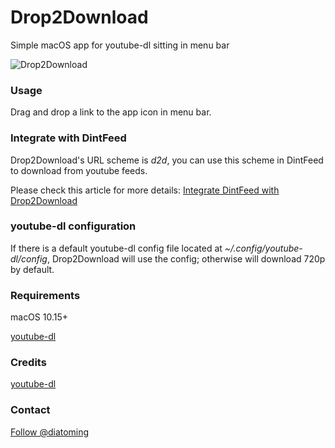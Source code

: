 # Drop2Download
Simple macOS app for youtube-dl sitting in menu bar

![Drop2Download](https://github.com/diatoming/Drop2Download/blob/master/drop2download.gif)

### Usage
Drag and drop a link to the app icon in menu bar.

### Integrate with DintFeed
Drop2Download's URL scheme is *d2d*, you can use this scheme in DintFeed to download
from youtube feeds.

Please check this article for more details:
[Integrate DintFeed with Drop2Download](https://dintapps.com/articles/download-youtube-videos-with-drop2download/)

### youtube-dl configuration
If there is a default youtube-dl config file located at *~/.config/youtube-dl/config*, Drop2Download will use the config; otherwise
will download 720p by default.

### Requirements
macOS 10.15+

[youtube-dl](https://github.com/ytdl-org/youtube-dl)

### Credits
[youtube-dl](https://github.com/ytdl-org/youtube-dl)

### Contact

<a class="twitter-follow-button"
  href="https://twitter.com/diatoming"
  data-size="large">
Follow @diatoming</a>

